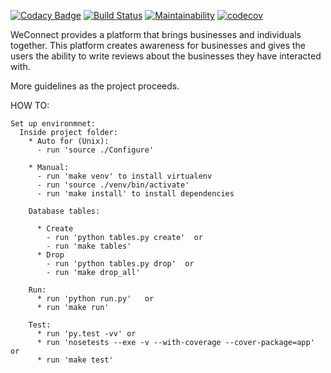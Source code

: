 [![Codacy Badge](https://api.codacy.com/project/badge/Grade/04753a5f13644b7dbd6078b82e58edbb)](https://app.codacy.com/app/johnmutuma5/WeConnect?utm_source=github.com&utm_medium=referral&utm_content=johnmutuma5/WeConnect&utm_campaign=badger)
[![Build Status](https://travis-ci.org/johnmutuma5/WeConnect.svg?branch=master)](https://travis-ci.org/johnmutuma5/WeConnect)
[![Maintainability](https://api.codeclimate.com/v1/badges/a99a88d28ad37a79dbf6/maintainability)](https://codeclimate.com/github/codeclimate/codeclimate/maintainability)
[![codecov](https://codecov.io/gh/johnmutuma5/WeConnect/branch/master/graph/badge.svg)](https://codecov.io/gh/johnmutuma5/WeConnect)




WeConnect provides a platform that brings businesses and individuals together.
This platform creates awareness for businesses and gives the users the ability to write reviews about the businesses they have interacted with.

More guidelines as the project proceeds.



HOW TO:

    Set up environmnet:
      Inside project folder:
        * Auto for (Unix):
          - run 'source ./Configure'

        * Manual:
          - run 'make venv' to install virtualenv
          - run 'source ./venv/bin/activate'
          - run 'make install' to install dependencies

        Database tables:

          * Create
            - run 'python tables.py create'  or
            - run 'make tables'
          * Drop
            - run 'python tables.py drop'  or
            - run 'make drop_all'

        Run:
          * run 'python run.py'   or
          * run 'make run'

        Test:
          * run 'py.test -vv' or
          * run 'nosetests --exe -v --with-coverage --cover-package=app'  or
          * run 'make test'
